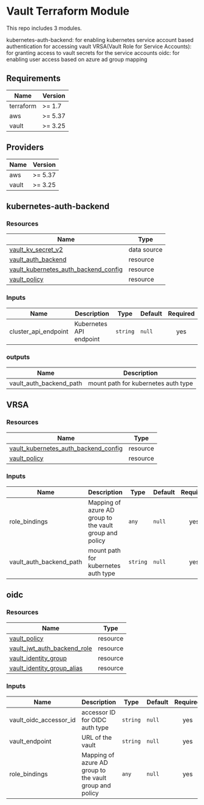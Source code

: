 # Vault Terraform Module
This repo includes 3 modules.

kubernetes-auth-backend: for enabling kubernetes service account based authentication for accessing vault
VRSA(Vault Role for Service Accounts): for granting access to vault secrets for the service accounts
oidc: for enabling user access based on azure ad group mapping

## Requirements

| Name | Version |
|------|---------|
| terraform| >= 1.7 |
| aws| >= 5.37 |
| vault | >= 3.25 |

## Providers

| Name | Version |
|------|---------|
| aws | >= 5.37 |
| vault | >= 3.25 |

## kubernetes-auth-backend

### Resources

| Name | Type |
|------|------|
| [vault_kv_secret_v2](https://registry.terraform.io/providers/hashicorp/vault/latest/docs/data-sources/kv_secret_v2) | data source |
| [vault_auth_backend](https://registry.terraform.io/providers/hashicorp/vault/latest/docs/resources/auth_backend) | resource |
| [vault_kubernetes_auth_backend_config](https://registry.terraform.io/providers/hashicorp/vault/latest/docs/resources/kubernetes_auth_backend_config) | resource |
| [vault_policy](https://registry.terraform.io/providers/hashicorp/vault/latest/docs/resources/policy) | resource |

### Inputs

| Name | Description | Type | Default | Required |
|------|-------------|------|---------|:--------:|
| cluster_api_endpoint | Kubernetes API endpoint | `string` | `null` | yes |

### outputs

| Name | Description |
|------|-------------|
| vault_auth_backend_path | mount path for kubernetes auth type |

## VRSA

### Resources

| Name | Type |
|------|------|
| [vault_kubernetes_auth_backend_config](https://registry.terraform.io/providers/hashicorp/vault/latest/docs/resources/kubernetes_auth_backend_config) | resource |
| [vault_policy](https://registry.terraform.io/providers/hashicorp/vault/latest/docs/resources/policy) | resource |


### Inputs

| Name | Description | Type | Default | Required |
|------|-------------|------|---------|:--------:|
| role_bindings | Mapping of azure AD group to the vault group and policy | `any` | `null` | yes |
| vault_auth_backend_path | mount path for kubernetes auth type | `string` | `null` | yes |

## oidc

### Resources

| Name | Type |
|------|------|
| [vault_policy](https://registry.terraform.io/providers/hashicorp/vault/latest/docs/resources/policy) | resource |
| [vault_jwt_auth_backend_role](https://registry.terraform.io/providers/hashicorp/vault/latest/docs/resources/jwt_auth_backend_role) | resource |
| [vault_identity_group](https://registry.terraform.io/providers/hashicorp/vault/latest/docs/resources/identity_group) | resource |
| [vault_identity_group_alias](https://registry.terraform.io/providers/hashicorp/vault/latest/docs/resources/identity_group_alias) | resource |

### Inputs

| Name | Description | Type | Default | Required |
|------|-------------|------|---------|:--------:|
| vault_oidc_accessor_id | accessor ID for OIDC auth type | `string` | `null` | yes |
| vault_endpoint | URL of the vault | `string` | `null` | yes |
| role_bindings | Mapping of azure AD group to the vault group and policy | `any` | `null` | yes |